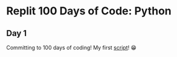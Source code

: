 # Replit 100 Days of Code: Python
## Day 1 
Committing to 100 days of coding!
My first [script](https://replit.com/@AnesuMasawi/Day-1100-days#main.py)! 😁
